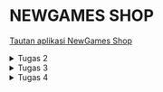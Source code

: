 # NEWGAMES SHOP
[Tautan aplikasi NewGames Shop](https://ardyana-feby-newgameshop.pbp.cs.ui.ac.id/)

<details>
<summary> Tugas 2 </summary>

</details>
<details>
<summary> Tugas 3 </summary>

# TUGAS 3
**1. Jelaskan mengapa kita memerlukan data delivery dalam pengimplementasian sebuah platform?**

Karena dalam membuat platform tentunya pasti ada interaksi berupa data yang ditukar antara server dan pengguna. Dengan adanya data delivery baik user maupun server tidak bingung untuk membaca atau memproses interaksi yang ada antara user dan pengguna. Contoh, user sudah klik, jika tidak ada data delivery di platform, di server bisa jadi datanya tidak tersampaikan, apalagi server hanya bisa memproses data dari user dengan format yang jelas.

**2.  Menurutmu, mana yang lebih baik antara XML dan JSON? Mengapa JSON lebih populer dibandingkan XML?**

Menurut saya JSON lebih baik daripada XML karena data yang ditampilakn JSON lebih rapih dan terstruktur karena menampilkan pasangan key-value sehingga terlihat lebih simple dan mudah dibaca dengan mata. Selain itu JSON juga sudah kompetibel langsung dengan JavaScript. XML memnag bagus untuk dokumen yang teksnya banyak, tetapi formatnya panjang dan lebih berat untuk di-parse karena memiliki tag pembuka-penutup yang bersarang.

**3. Jelaskan fungsi dari method is_valid() pada form Django dan mengapa kita membutuhkan method tersebut?**

is_valid() di sini untuk buat ngecek apakah data yang diisi user udah benar atau belum sesuai aturan (misalnya field wajib, tipe angka, datatype valid). Jadi sebelum data masuk database, kita cek dulu dulu supaya tidak error.

**4. Mengapa kita membutuhkan csrf_token saat membuat form di Django? Apa yang dapat terjadi jika kita tidak menambahkan csrf_token pada form Django? Bagaimana hal tersebut dapat dimanfaatkan oleh penyerang?**

CSRF token untuk mencegah adanya Cross-Site Request Forgery, yaitu pihak ketiga "titip" permintaan POST/PUT/DELETE ke situs kita melalui sesi pengguna tanpa sepengetahuan mereka. Kalau tidak menggunakan CSRF token, orang jahat bisa bikin form palsu di luar sana tapi tetap mengirim request ke web kita pakai akun kita tanpa sadar. Sehingga bisa menimbulkan bahaya, seperti data kehapus atau akun ketakeover.

**5. Jelaskan bagaimana cara kamu mengimplementasikan checklist di atas secara step-by-step (bukan hanya sekadar mengikuti tutorial)**

Langkah pertama saya buat model, model ini sebagai representasi“bentuk data” yang ingin disimpan ke database. Model ini yang nanti akan almemastikan bahwa data yang tersimpan memiliki format dan atribut yang sesuai, seperti nama, harga, deskripsi, dll. Selanjutnya membuat form di direktori main. Dengan form ini, user bisa memasukkan data lewat halaman web. Nah, form ini juga sekalian ngecek validasi supaya data yang masuk benar (misalnya harga angka, bukan huruf). Selanjutnya di views.py saya menambahkan beberapa fungsi sebagai penghubung model, form, dan template. Di sini saya membuat fungsi untuk menampilkan daftar item, menambahkan data baru, menampilkan detail, dsb. Setelah views selesai, setiap fungsi perlu dihubungkan dengan alamat URL tertentu. Routing ini memastikan bahwa setiap permintaan pengguna diarahkan ke fungsi yang sesuai. Selanjutnya supaya lebih menarik dan informatis tampilannya di halaman html (main.html), saya menambahkan tombol "Add" dan "Details untuk melihat detail produk yang ingin diklik. Setelah itu saya akses local host dengan /xml/ dan /json/ untuk mengecek di POstman, apakah datanya sudah keluar dengan format benar atau belum.

</details>
<details>
<summary> Tugas 4 </summary>

# TUGAS 4
**1. Apa itu Django AuthenticationForm? Jelaskan juga kelebihan dan kekurangannya?**

Django AuthenticationForm adalah bawaan dari Django untuk melakukan login. Di sini username dan password user akan ditentukan kevalidannya melalui sistem autentikasi yang ada di Django. Kelebihannya mudah dipakai, aman karena ada password verifikasinya, dan otomatis untuk validasi dan menampilkan pesan error jika password salah atau kurang input (tidak perlu membuat logic untuk validasi). Kekurangannya adalah, fitur dalam authenticationform ini masih terbatas, tidak ada fitur "remember me" dan captcha.

**2. Apa perbedaan antara autentikasi dan otorisasi? Bagaimana Django mengimplementasikan kedua konsep tersebut?**

Sederhananya autentikasi adalah proses verifikasi siapa identitas kita, sedangkan otorisasi adalah proses verifikasi apa saja yang bisa atau boleh kita lakukan. Implementasi pada Django untuk autentikasi ada authenticate(), login(), logout(), sedangkan untuk otorisasi ada sistem permission/groups, decorator dengan @permission_required, is_superuser, @login_required, dan lainnya.

**3. Apa saja kelebihan dan kekurangan session dan cookies dalam konteks menyimpan state di aplikasi web?**

 Kelebihan session adalah lebih aman karena datanya tidak disimpan di browser milik user tetapi langsung ke server sehingga untuk menyimpan data yang sensitif cocok (bisa dihapus/diblokir langsung dari server). Kekurangannya karena tersimpan di server, perlu penyimpanan dan manajemen skala besar karena semakin banyak user semakin berat juga storagenya Kelebihan Cookie, lebih ringan karena datanya hanya disimpan di browser web user, sehingga tidak memberatkan server storage. Kekurangannya rawan untuk data penting karena user juga bisa melihat dan mengubah cookie (akan bahaya jika isi cookie merupakan password atau token). Oleh karena itu, data pentingdi cookie wajib dienkripsi supaya tidak bisa dimanipulasi.

**4. Apakah penggunaan cookies aman secara default dalam pengembangan web, atau apakah ada risiko potensial yang harus diwaspadai? Bagaimana Django menangani hal tersebut?**

Tidak aman 100%, karena cookie sebenarnya data yang dikirim bolak balik dari browser ke server, jika tidak dimanage secara benar, cookie dapat berpotensi untuk dicuri atau dimanipulasi. Django menggunakan CSRF middleware untuk mitigasi, jadi setiap ada POST/PUT/PATCH/DELETE maka dicek apakah ada token CSRF yang valid/cocok? jika tidak ada request akan ditolak. Hal ini akan mencegah serangan CSRF attack yang kemungkinan terjadi.

**5. Jelaskan bagaimana cara kamu mengimplementasikan checklist di atas secara step-by-step (bukan hanya sekadar mengikuti tutorial)**

Step lanjutan dari tugas sebelumnya, pertama-tama saya menambahkan path di urls.py dan method di views.py berupa login, logout, dan register. Saya mengimplementasikan AuthenticationForm di method login, logout, dan register yang diisikan di views.py. Tidak lupa saya kelompokkan otorisasi pengguna dengan menghubungkan user dan productnya dengan mmenambahkan di model Item, user = ForeignKey(User,...). Tidak lupa menambahkan @login_required di atas show_items dan show_main supaya hanya orang-orang yang login dan mempunyai akun saja yang bisa melihat isi dari main page. Kemudian untuk menampilkan detail informasi pengguna yang sedang logged in, saya menambahkan 'name' : request.user.username, supaya saat mengakses itu, Django mengecek session lalu mengambil data sesuai dengan user terkait. Untuk cookies saya menambahkan di show_main 'last_login': request.COOKIES.get('last_login', 'Never') di mana cookie ini akan menampilkan kapan terakhir kaii user login, data yang diambil pun bukan merupakan data yang sensitif. </details>


